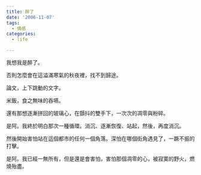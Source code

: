 ```yaml
---
title: 醉了
date: '2006-11-07'
tags:
  - 情感
categories:
  - life

---
```

我想我是醉了。  
  
否則怎麼會在這溢滿寒氣的秋夜裡，找不到歸途。  
  
論文，上下跳動的文字。  
  
米飯，食之無味的吞嚥。  
  
還有那想逐漸拼回的玻璃心，在顫抖的雙手下，一次次的凋零與粉碎。  
  
是阿。我終於明白那次一種循環。消沉、逐漸恢復、站起，然後，再度消沉。  
  
然後開始害怕站在這個都市的任何一個角落。深怕在哪個街角遇見了，一蹶不振的打擊。  
  
是阿。我已經一無所有，但是還是會害怕，害怕那個凋零的心，被寂寞的野火，燃燒殆盡。